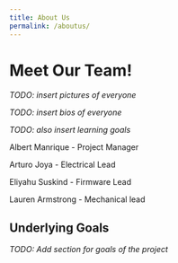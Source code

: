 ```yaml
---
title: About Us
permalink: /aboutus/
---
```


# Meet Our Team!

_TODO: insert pictures of everyone_

_TODO: insert bios of everyone_

_TODO: also insert learning goals_

Albert Manrique - Project Manager

Arturo Joya - Electrical Lead

Eliyahu Suskind - Firmware Lead

Lauren Armstrong - Mechanical lead

## Underlying Goals
_TODO: Add section for goals of the project_
